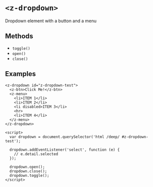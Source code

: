 # `<z-dropdown>`

Dropdown element with a button and a menu

## Methods

- `toggle()`
- `open()`
- `close()`

## Examples

```
<z-dropdown id="z-dropdown-test">
  <z-btn>Click Me!</z-btn>
  <z-menu>
    <li>ITEM 1</li>
    <li>ITEM 2</li>
    <li disabled>ITEM 3</li>
    <hr>
    <li>ITEM 4</li>
  </z-menu>
</z-dropdown>

<script>
  var dropdown = document.querySelector('html /deep/ #z-dropdown-test');

  dropdown.addEventListener('select', function (e) {
    // e.detail.selected
  });

  dropdown.open();
  dropdown.close();
  dropdown.toggle();
</script>
```
